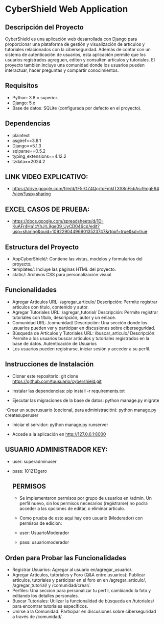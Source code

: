 # CyberShield Web Application

## Descripción del Proyecto
CyberShield es una aplicación web desarrollada con Django para proporcionar una plataforma de gestión y visualización de artículos y tutoriales relacionados con la ciberseguridad. Además de contar con un sistema de autenticación de usuarios, esta aplicación permite que los usuarios registrados agreguen, editen y consulten artículos y tutoriales. El proyecto también incluye una comunidad donde los usuarios pueden interactuar, hacer preguntas y compartir conocimientos.

## Requisitos
- Python: 3.8 o superior.
- Django: 5.x
- Base de datos: SQLite (configurada por defecto en el proyecto).

## Dependencias
- plaintext
- asgiref==3.8.1
- Django==5.1.3
- sqlparse==0.5.2
- typing_extensions==4.12.2
- tzdata==2024.2

## LINK VIDEO EXPLICATIVO: 
- https://drive.google.com/file/d/1F5rOZ4QgrtpFmkITXS8nF5bAsr9mgE94/view?usp=sharing

## EXCEL CASOS DE PRUEBA:
- https://docs.google.com/spreadsheets/d/1D-KuAFr4Ha1cYhJrL9ge09_UyCD046cd/edit?usp=sharing&ouid=109229044969013523747&rtpof=true&sd=true

## Estructura del Proyecto
- AppCyberShield/: Contiene las vistas, modelos y formularios del proyecto.
- templates/: Incluye las páginas HTML del proyecto.
- static/: Archivos CSS para personalización visual.
## Funcionalidades
- Agregar Artículos
URL: /agregar_articulo/
Descripción: Permite registrar artículos con título, contenido y autor.
- Agregar Tutoriales
URL: /agregar_tutorial/
Descripción: Permite registrar tutoriales con título, descripción, autor y un enlace.
- Comunidad
URL: /comunidad/
Descripción: Una sección donde los usuarios pueden ver y participar en discusiones sobre ciberseguridad.
- Búsqueda de Artículos y Tutoriales
URL: /buscar_articulo/
Descripción: Permite a los usuarios buscar artículos y tutoriales registrados en la base de datos.
Autenticación de Usuarios
- Los usuarios pueden registrarse, iniciar sesión y acceder a su perfil.

## Instrucciones de Instalación
- Clonar este repositorio:
git clone https://github.com/tuusuario/cybershield.git
  
- Instalar las dependencias:
pip install -r requirements.txt

- Ejecutar las migraciones de la base de datos:
python manage.py migrate

-Crear un superusuario (opcional, para administración):
python manage.py createsuperuser

- Iniciar el servidor:
python manage.py runserver

- Accede a la aplicación en http://127.0.0.1:8000

## USUARIO ADMINISTRADOR KEY:
- user: superadminuser
- pass: 101213gero

  ## PERMISOS

  - Se implementaron permisos por grupo de usuarios en /admin. Un perfil nuevo, sin los permisos necesarios (registrarse) no podra acceder a las opciones de editar, o eliminar articulo.
  - Como prueba de esto aqui hay otro usuario (Moderador) con permisos de edicion:
 
  - user: UsuarioModerador
  - pass: usuariomoderador

## Orden para Probar las Funcionalidades
- Registrar Usuarios: Agregar al usuario en/agregar_usuario/.
- Agregar Artículos, tutoriales y Foro (Q&A entre usuarios): Publicar artículos, tutoriales y participar en el foro en en /agregar_articulo/, /agregar_tutorial/ y /comunidad/crear/.
- Perfiles: Una seccion para personalizar tu perfil, cambiando la foto y editando los detalles personales.
- Buscar Tutoriales: Utilizar la funcionalidad de búsqueda en /tutoriales/ para encontrar tutoriales específicos.
- Unirse a la Comunidad: Participar en discusiones sobre ciberseguridad a través de /comunidad/.
